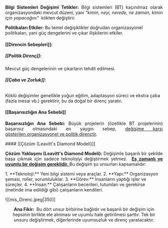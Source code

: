 <p style = "text-align:justify"><strong>Bilgi Sistemleri Değişimi Tetikler:</strong> Bilgi sistemleri (BT) kaçınılmaz olarak organizasyondaki mevcut düzeni, yani <i>"kimin, neyi, nerede, ne zaman, kimin için yapacağını"</i>  kökten değiştirir.  </p>
	
**Politikaları Etkiler:** Bu temel değişiklikler doğrudan organizasyonel politikaları, yani güç dengelerini ve çıkar ilişkilerini etkiler.
    
#### **[[Direncin Sebepleri]]:**   
##### **[[Politik Direnç]]:** 
Mevcut güç dengelerinin ve çıkarların tehdit edilmesi.
###### **[[Çaba ve Zorluk]]:**
Köklü değişimler genellikle yoğun eğitim, adaptasyon süreci ve ekstra çaba (fazla mesai vb.) gerektirir, bu da doğal bir direnç yaratır.

#### [[Başarısızlığın Ana Sebebi]]
        
<p style="text-align:justify"><strong>Başarısızlığın Ana Sebebi:</strong> Büyük projelerin (özellikle BT projelerinin) başarısız olmasındaki en yaygın sebep,  <u>değişime karşı gösterilen organizasyonel ve politik dirençtir</u>. </p>
#### [[Çözüm (Leavitt's Diamond Modeli)]]
<p style = "text-align:justify"> <strong>Çözüm Yaklaşımı (Leavitt's Diamond Modeli):</strong> Değişimle başarılı bir şekilde başa çıkmak için sadece teknolojiyi değiştirmek yetmez. <strong> <u>Eş zamanlı ve uyumlu bir değişim gereklidir. </strong> </u> Bu değişim şu unsurları kapsamalıdır: </p>
1. **Teknoloji:** Yeni bilgi sistemi veya araçlar.
2. **Yapı:** Organizasyon şeması, roller, sorumluluklar.
3. **Görev:** İnsanların yaptığı işler ve süreçler.
4. **İnsan:** Çalışanların becerileri, tutumları ve gerekirse (metinde ima edildiği gibi) çalışanların kendileri.

![[mis_Direnc.jpeg|350]]

<p style="text-align:center"><strong>Ana Fikir: </strong> Bu dört unsur birbirine bağlıdır ve başarılı bir değişim için hepsinin birlikte ele alınması ve uyumlu hale getirilmesi şarttır. Tek bir unsuru değiştirmek, diğerlerinde uyumsuzluk ve direnç yaratacaktır. </p>